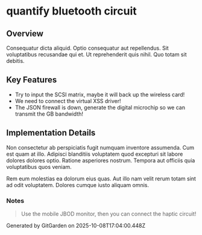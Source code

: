 # quantify bluetooth circuit

## Overview
Consequatur dicta aliquid. Optio consequatur aut repellendus. Sit voluptatibus recusandae qui et. Ut reprehenderit quis nihil. Quo totam sit debitis.

## Key Features
- Try to input the SCSI matrix, maybe it will back up the wireless card!
- We need to connect the virtual XSS driver!
- The JSON firewall is down, generate the digital microchip so we can transmit the GB bandwidth!

## Implementation Details
Non consectetur ab perspiciatis fugit numquam inventore assumenda. Cum est quam at illo. Adipisci blanditiis voluptatem quod excepturi sit labore dolores dolores optio. Ratione asperiores nostrum. Tempora aut officiis quia voluptatibus quos veniam.
 Rem eum molestias ea dolorum eius quas. Aut illo nam velit rerum totam sint ad odit voluptatem. Dolores cumque iusto aliquam omnis.

### Notes
> Use the mobile JBOD monitor, then you can connect the haptic circuit!

Generated by GitGarden on 2025-10-08T17:04:00.448Z